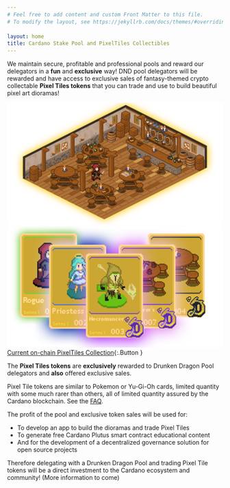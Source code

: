 ```yaml
---
# Feel free to add content and custom Front Matter to this file.
# To modify the layout, see https://jekyllrb.com/docs/themes/#overriding-theme-defaults

layout: home
title: Cardano Stake Pool and PixelTiles Collectibles
---
```


We maintain secure, profitable and professional pools and reward our delegators in a **fun** and **exclusive** way! DND pool delegators will be rewarded and have access to exclusive sales of fantasy-themed crypto collectable **Pixel Tiles tokens** that you can trade and use to build beautiful pixel art dioramas!

![Pixel Tile Tavern Diorama 1](/assets/img/tavern-diorama-example-1.png)
![First PixelTiles Banner](/assets/img/first-pixeltiles-banner.png)
[Current on-chain PixelTiles Collection](https://pool.pm/stake1uxscpegn4t2as6qwqupm5t00et2gs95qm5fwx7gyz0246wqg5xhh8){:.Button }

The **Pixel Tiles tokens** are **exclusively** rewarded to Drunken Dragon Pool delegators and **also** offered exclusive sales. 

Pixel Tile tokens are similar to Pokemon or Yu-Gi-Oh cards, limited quantity with some much rarer than others, all of limited quantity assured by the Cardano blockchain. See the [FAQ](/faq.html).

The profit of the pool and exclusive token sales will be used for:

* To develop an app to build the dioramas and trade Pixel Tiles
* To generate free Cardano Plutus smart contract educational content
* And for the development of a decentralized governance solution for open source projects

Therefore delegating with a Drunken Dragon Pool and trading Pixel Tile tokens will be a direct investment to the Cardano ecosystem and community! (More information to come)
